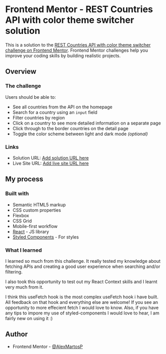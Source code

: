 # Frontend Mentor - REST Countries API with color theme switcher solution

This is a solution to the [REST Countries API with color theme switcher challenge on Frontend Mentor](https://www.frontendmentor.io/challenges/rest-countries-api-with-color-theme-switcher-5cacc469fec04111f7b848ca). Frontend Mentor challenges help you improve your coding skills by building realistic projects.

## Overview

### The challenge

Users should be able to:

- See all countries from the API on the homepage
- Search for a country using an `input` field
- Filter countries by region
- Click on a country to see more detailed information on a separate page
- Click through to the border countries on the detail page
- Toggle the color scheme between light and dark mode _(optional)_

### Links

- Solution URL: [Add solution URL here](https://your-solution-url.com)
- Live Site URL: [Add live site URL here](https://your-live-site-url.com)

## My process

### Built with

- Semantic HTML5 markup
- CSS custom properties
- Flexbox
- CSS Grid
- Mobile-first workflow
- [React](https://reactjs.org/) - JS library
- [Styled Components](https://styled-components.com/) - For styles

### What I learned

I learned so much from this challenge. It really tested my knowledge about fetching APIs and creating a good user experience when searching and/or filtering.

I also took this opportunity to test out my React Context skills and I learnt very much from it.

I think this useFetch hook is the most complex useFetch hook i have built.
All feedback on that hook and everything else are welcome! If you see an opportunity to more effecient fetch I would love to know.
Also, if you have any tips to impore my use of styled-components I would love to hear, I am fairly new on using it :)

## Author

- Frontend Mentor - [@AlexMartosP](https://www.frontendmentor.io/profile/AlexMartosP)
